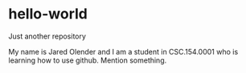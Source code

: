 # hello-world
Just another repository

My name is Jared Olender and I am a student in CSC.154.0001 who is learning how to use github.
Mention something.
